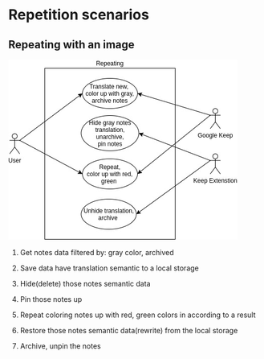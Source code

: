 # Repetition scenarios

## Repeating with an image

![](./Repeating%20UML.jpg)

1. Get notes data filtered by: gray color, archived

2. Save data have translation semantic to a local storage

3. Hide(delete) those notes semantic data

4. Pin those notes up

5. Repeat coloring notes up with red, green colors in according to a result

6. Restore those notes semantic data(rewrite) from the local storage

7. Archive, unpin the notes
